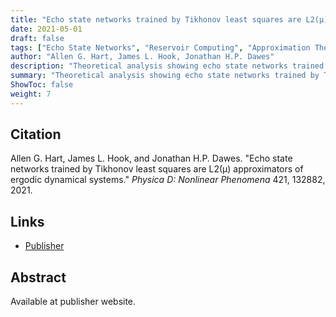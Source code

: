 ```yaml
---
title: "Echo state networks trained by Tikhonov least squares are L2(μ) approximators of ergodic dynamical systems"
date: 2021-05-01
draft: false
tags: ["Echo State Networks", "Reservoir Computing", "Approximation Theory"]
author: "Allen G. Hart, James L. Hook, Jonathan H.P. Dawes"
description: "Theoretical analysis showing echo state networks trained by Tikhonov least squares are L2(μ) approximators of ergodic dynamical systems."
summary: "Theoretical analysis showing echo state networks trained by Tikhonov least squares are L2(μ) approximators of ergodic dynamical systems."
ShowToc: false
weight: 7
---
```


## Citation

Allen G. Hart, James L. Hook, and Jonathan H.P. Dawes. "Echo state networks trained by Tikhonov least squares are L2(μ) approximators of ergodic dynamical systems." *Physica D: Nonlinear Phenomena* 421, 132882, 2021.

## Links

- [Publisher](https://doi.org/10.1016/j.physd.2021.132882)

## Abstract

Available at publisher website.

